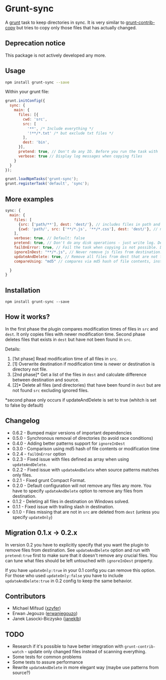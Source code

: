 # Grunt-sync

A [grunt](http://github.com/gruntjs/grunt/) task to keep directories in sync.
It is very similar to [grunt-contrib-copy](https://github.com/gruntjs/grunt-contrib-copy) but
tries to copy only those files that has actually changed.


## Deprecation notice

This package is not actively developed any more.

## Usage

```bash
npm install grunt-sync --save
```

Within your grunt file:

```javascript
grunt.initConfig({
  sync: {
    main: {
      files: [{
        cwd: 'src',
        src: [
          '**', /* Include everything */
          '!**/*.txt' /* but exclude txt files */
        ],
        dest: 'bin',
      }],
      pretend: true, // Don't do any IO. Before you run the task with `updateAndDelete` PLEASE MAKE SURE it doesn't remove too much.
      verbose: true // Display log messages when copying files
    }
  }
});

grunt.loadNpmTasks('grunt-sync');
grunt.registerTask('default', 'sync');
```

## More examples
```javascript
sync: {
  main: {
    files: [
      {src: ['path/**'], dest: 'dest/'}, // includes files in path and its subdirs
      {cwd: 'path/', src: ['**/*.js', '**/*.css'], dest: 'dest/'}, // makes all src relative to cwd
    ],
    verbose: true, // Default: false
    pretend: true, // Don't do any disk operations - just write log. Default: false
    failOnError: true, // Fail the task when copying is not possible. Default: false
    ignoreInDest: "**/*.js", // Never remove js files from destination. Default: none
    updateAndDelete: true, // Remove all files from dest that are not found in src. Default: false
    compareUsing: "md5" // compares via md5 hash of file contents, instead of file modification time. Default: "mtime"

  }
}
```

## Installation
```
npm install grunt-sync --save
```

## How it works?
In the first phase the plugin compares modification times of files in `src` and `dest`. It only copies files with newer modification time. Second phase deletes files that exists in `dest` but have not been found in `src`.

Details:

1. [1st phase] Read modification time of all files in `src`.
1. [1] Overwrite destination if modification time is newer or destination is directory not file.
1. [2nd phase]* Get a list of the files in `dest` and calculate difference between destination and source.
1. [2]* Delete all files (and directories) that have been found in `dest` but are not found `src` excluding ignored files.

*second phase only occurs if updateAndDelete is set to true (whitch is set to false by default)

## Changelog
* 0.6.2 - Bumped major versions of important dependencies
* 0.5.0 - Synchronous removal of directories (to avoid race conditions)
* 0.4.0 - Adding better patterns support for `ignoreInDest`
* 0.3.0 - Comparison using md5 hash of file contents or modification time
* 0.2.4 - `failOnError` option
* 0.2.3 - Fixed issue with files defined as array when using `updateAndDelete`.
* 0.2.2 - Fixed issue with `updateAndDelete` when source patterns matches only files.
* 0.2.1 - Fixed grunt Compact Format.
* 0.2.0 - Default configuration will not remove any files any more. You have to specify `updateAndDelete` option to remove any files from destination.
* 0.1.2 - Deleting all files in destination on Windows solved.
* 0.1.1 - Fixed issue with trailing slash in destination.
* 0.1.0 - Files missing that are not in `src` are deleted from `dest` (unless you specify `updateOnly`)


## Migration 0.1.x -> 0.2.x
In version 0.2 you have to explicitly specify that you want the plugin to remove files from destination. See `updateAndDelete` option and run with `pretend:true` first to make sure that it doesn't remove any crucial files. You can tune what files should be left untouched with `ignoreInDest` property.

If you have `updateOnly:true` in your 0.1 config you can remove this option. For those who used `updateOnly:false` you have to include `updateAndDelete:true` in 0.2 config to keep the same behavior.


## Contributors
* Michael Mifsud ([xzyfer](https://github.com/xzyfer))
* Erwan Jegouzo ([erwanjegouzo](https://github.com/erwanjegouzo))
* Janek Lasocki-Biczysko ([janeklb](https://github.com/janeklb))


## TODO
* Research if it's possible to have better integration with `grunt-contrib-watch` - update only changed files instead of scanning everything.
* Some tests for common problems
* Some tests to assure performance
* Rewrite `updateAndDelete` in more elegant way (maybe use patterns from source?)
